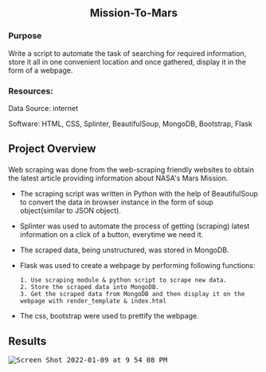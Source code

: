 <h2><p align=center> Mission-To-Mars </p> </h2>

<h3><p> Purpose </p></h3>

Write a script to automate the task of searching for required information, store it all in one convenient location and once gathered, display it in the form of a webpage. 

<h3><p> Resources: </p></h3>

Data Source: internet

Software: HTML, CSS, Splinter, BeautifulSoup, MongoDB, Bootstrap, Flask

<h2><p> Project Overview </p></h2>

Web scraping was done from the web-scraping friendly websites to obtain the latest article providing information about NASA's Mars Mission.

- The scraping script was written in Python with the help of BeautifulSoup to convert the data in browser instance in the form of soup object(similar to JSON object). 
- Splinter was used to automate the process of getting (scraping) latest information on a click of a button, everytime we need it. 
- The scraped data, being unstructured, was stored in MongoDB.
- Flask was used to create a webpage by performing following functions:

      1. Use scraping module & python script to scrape new data.
      2. Store the scraped data into MongoDB.
      3. Get the scraped data from MongoDB and then display it on the webpage with render_template & index.html
    
- The css, bootstrap were used to prettify the webpage.

<h2> Results </h2>

<p>

</P>

<kbd>
  
![Screen Shot 2022-01-09 at 9 54 08 PM](https://user-images.githubusercontent.com/90424752/148723566-4b15f0b9-5784-431f-840f-4e2a1a8fd305.png)

</kbd>


